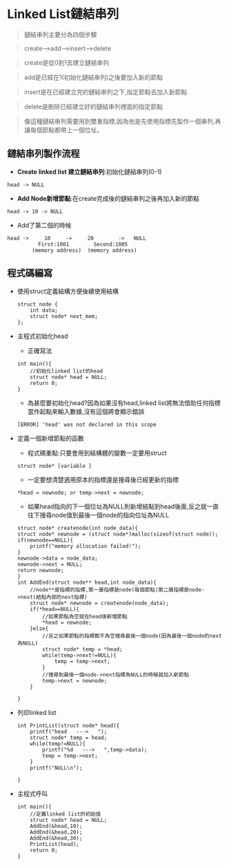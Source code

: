 # Linked List鏈結串列
> 鏈結串列主要分為四個步驟

> create-->add-->insert-->delete

> create是從0到1去建立鏈結串列

> add是已經在1(初始化鏈結串列)之後要加入新的節點

> insert是在已經建立完的鏈結串列之下,指定節點去加入新節點

> delete是刪除已經建立好的鏈結串列裡面的指定節點

> 像這種鏈結串列需要用到雙重指標,因為他是先使用指標先製作一個串列,再讓每個節點都帶上一個位址。
## 鏈結串列製作流程
- **Create linked list 建立鏈結串列**:初始化鏈結串列(0-1)
```
head -> NULL
```
- **Add Node新增節點**:在create完成後的鏈結串列之後再加入新的節點
```
head -> 10 -> NULL
```
- Add了第二個的時候
```
head -> 	10     ->     20        ->   NULL
          First:1001        Second:1005
        (memory address)  (memory address)
```
## 程式碼編寫
- 使用struct定義結構方便後續使用結構
	```
	struct node {
		int data;
		struct node* next_mem;
	};
	```
- 主程式初始化head

	- 正確寫法
	```
	int main(){
		//初始化linked list的head
		struct node* head = NULL;
		return 0;
	}
	```
	- 為甚麼要初始化head?因為如果沒有head,linked list將無法借助任何指標當作起點來輸入數據,沒有這個將會顯示錯誤
	```
	[ERROR] 'head' was not declared in this scope
	```
- 定義一個新增節點的函數
	- 程式碼重點:只要會用到結構體的變數一定要用struct
	 ```
 	struct node* [variable ]
	```
  	- 一定要想清楚適用原本的指標還是搜尋後已經更新的指標
  	```
   	*head = newnode; or temp->next = newnode;
   	```
	- 如果head指向的下一個位址為NULL則新增結點到head後面,反之就一直往下搜尋node值到最後一個node的指向位址為NULL
	```
 	struct node* createnode(int node_data){
 	struct node* newnode = (struct node*)malloc(sizeof(struct node));
 	if(newnode==NULL){
 		printf("memory allocation failed!");
 	}
 	newnode->data = node_data;
 	newnode->next = NULL;
 	return newnode;
	}
	int AddEnd(struct node** head,int node_data){
		//node**是指標的指標,第一層指標是node(每個節點)第二層指標是node->next(結點內部的next指標)
		struct node* newnode = createnode(node_data);
		if(*head==NULL){
			//如果節點為空就在head後新增節點
			*head = newnode;
		}else{
			//反之如果節點的指標都不為空搜尋最後一個node(因為最後一個node的next為NULL)
			struct node* temp = *head;
			while(temp->next!=NULL){
				temp = temp->next;
			}
			//搜尋到最後一個node->next指標為NULL的時候就加入新節點
			temp->next = newnode;	
		}
	
	}
	```
- 列印linked list
	```
	int PrintList(struct node* head){
		printf("head   --->   ");
		struct node* temp = head;
		while(temp!=NULL){
			printf("%d   --->   ",temp->data);
			temp = temp->next;
		}
 		printf("NULL\n");
	
	}
	```
 - 主程式呼叫
	```
	int main(){
		//定義linked list的初始值 
		struct node* head = NULL;
		AddEnd(&head,10);
		AddEnd(&head,20);
		AddEnd(&head,30);
		PrintList(head);
		return 0;
	} 
	```

